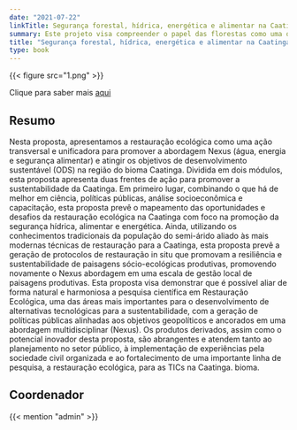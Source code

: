 ```yaml
---
date: "2021-07-22"
linkTitle: Segurança forestal, hídrica, energética e alimentar na Caatinga
summary: Este projeto visa compreender o papel das florestas como uma quarta dimensão do nexo água, energia e segurança alimentar (WEF-Nexus). Queremos saber como as desigualdades de posse da terra, os meios de subsistência humanos e a cobertura florestal estão associados.
title: "Segurança forestal, hídrica, energética e alimentar na Caatinga"
type: book
---
```


{{< figure src="1.png" >}}

Clique para saber mais [aqui](https://www.nature.com/articles/s41893-020-00608-z)

## Resumo

Nesta proposta, apresentamos a restauração ecológica como uma ação transversal e unificadora para promover a abordagem Nexus (água, energia e segurança alimentar) e atingir os objetivos de desenvolvimento sustentável (ODS) na região do bioma Caatinga. Dividida em dois módulos, esta proposta apresenta duas frentes de ação para promover a sustentabilidade da Caatinga. Em primeiro lugar, combinando o que há de melhor em ciência, políticas públicas, análise socioeconômica e capacitação, esta proposta prevê o mapeamento das oportunidades e desafios da restauração ecológica na Caatinga com foco na promoção da segurança hídrica, alimentar e energética. Ainda, utilizando os conhecimentos tradicionais da população do semi-árido aliado às mais modernas técnicas de restauração para a Caatinga, esta proposta prevê a geração de protocolos de restauração in situ que promovam a resiliência e sustentabilidade de paisagens sócio-ecológicas produtivas, promovendo novamente o Nexus abordagem em uma escala de gestão local de paisagens produtivas. Esta proposta visa demonstrar que é possível aliar de forma natural e harmoniosa a pesquisa científica em Restauração Ecológica, uma das áreas mais importantes para o desenvolvimento de alternativas tecnológicas para a sustentabilidade, com a geração de políticas públicas alinhadas aos objetivos geopolíticos e ancorados em uma abordagem multidisciplinar (Nexus). Os produtos derivados, assim como o potencial inovador desta proposta, são abrangentes e atendem tanto ao planejamento no setor público, à implementação de experiências pela sociedade civil organizada e ao fortalecimento de uma importante linha de pesquisa, a restauração ecológica, para as TICs na Caatinga. bioma.

## Coordenador

{{< mention "admin" >}}